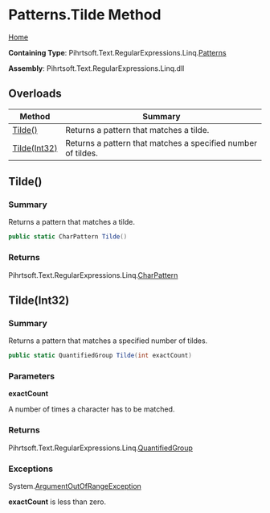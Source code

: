 # Patterns\.Tilde Method

[Home](../../../../../../README.md)

**Containing Type**: Pihrtsoft\.Text\.RegularExpressions\.Linq\.[Patterns](../README.md)

**Assembly**: Pihrtsoft\.Text\.RegularExpressions\.Linq\.dll

## Overloads

| Method | Summary |
| ------ | ------- |
| [Tilde()](#Pihrtsoft_Text_RegularExpressions_Linq_Patterns_Tilde) | Returns a pattern that matches a tilde\. |
| [Tilde(Int32)](#Pihrtsoft_Text_RegularExpressions_Linq_Patterns_Tilde_System_Int32_) | Returns a pattern that matches a specified number of tildes\. |

## Tilde\(\) <a name="Pihrtsoft_Text_RegularExpressions_Linq_Patterns_Tilde"></a>

### Summary

Returns a pattern that matches a tilde\.

```csharp
public static CharPattern Tilde()
```

### Returns

Pihrtsoft\.Text\.RegularExpressions\.Linq\.[CharPattern](../../CharPattern/README.md)

## Tilde\(Int32\) <a name="Pihrtsoft_Text_RegularExpressions_Linq_Patterns_Tilde_System_Int32_"></a>

### Summary

Returns a pattern that matches a specified number of tildes\.

```csharp
public static QuantifiedGroup Tilde(int exactCount)
```

### Parameters

**exactCount**

A number of times a character has to be matched\.

### Returns

Pihrtsoft\.Text\.RegularExpressions\.Linq\.[QuantifiedGroup](../../QuantifiedGroup/README.md)

### Exceptions

System\.[ArgumentOutOfRangeException](https://docs.microsoft.com/en-us/dotnet/api/system.argumentoutofrangeexception)

**exactCount** is less than zero\.


